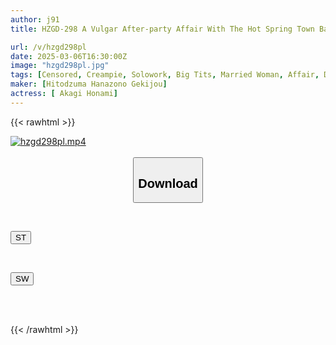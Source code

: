 ```yaml
---
author: j91
title: HZGD-298 A Vulgar After-party Affair With The Hot Spring Town Bar Hostess And Her Busty Wife Honami Akagi

url: /v/hzgd298pl
date: 2025-03-06T16:30:00Z
image: "hzgd298pl.jpg"
tags: [Censored, Creampie, Solowork, Big Tits, Married Woman, Affair, Drama, Ultra-Huge Tits	]
maker: [Hitodzuma Hanazono Gekijou]
actress: [ Akagi Honami]
---
```



{{< rawhtml >}}

<div class="video" data-videoid="GkD2GQr3xzs1wZm">
    <a href="javascript:;">
        <img src="/v/hzgd298pl/hzgd298pl.jpg" width="WIDTH" height="HEIGHT" alt="hzgd298pl.mp4" loading="lazy">
    </a>
</div>

<script type="text/javascript" src="https://j91.asia/asset/on-demand-st.js"></script>

<br>
  <link rel="stylesheet" href="https://j91.asia/asset/bs5.css">
  
  <center>
  <button class="btn btn-primary" type="button" data-bs-toggle="collapse" data-bs-target=".multi-collapse" aria-expanded="false" aria-controls="multiCollapseExample1 multiCollapseExample2"><h2>Download</h2></button></center>
</p>
<div class="row">
  <div class="col">
    <div class="collapse multi-collapse" id="multiCollapseExample1">
      <div class="card card-body">
	      	      <br>
<div class="buttons">  
<p><a href="/v/hzgd298pl/st.html" target="_blank"><button class="btn-hover color-3"><i class="fa fa-download"></i> ST</button></a></p></div>
    </div>
  </div>
</div>
  <div class="col">
    <div class="collapse multi-collapse" id="multiCollapseExample2">
      <div class="card card-body">
	      <br>
<div class="buttons">
<p><a href="/v/hzgd298pl/sw.html" target="_blank"><button class="btn-hover color-2"><i class="fa fa-download"></i> SW</button></a></p></div>
<br><br>
      </div>
    </div>
  </div>
</div>

{{< /rawhtml >}}